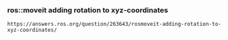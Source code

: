 ### ros::moveit adding rotation to xyz-coordinates

    https://answers.ros.org/question/263643/rosmoveit-adding-rotation-to-xyz-coordinates/   